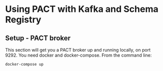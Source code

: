 # Using PACT with Kafka and Schema Registry

## Setup - PACT broker
This section will get you a PACT broker up and running locally, on port 9292.
You need docker and docker-compose. From the command line:
```
docker-compose up
```



